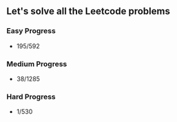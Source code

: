 
## Let's solve all the Leetcode problems

### Easy Progress
* 195/592

### Medium Progress
* 38/1285

### Hard Progress
* 1/530
